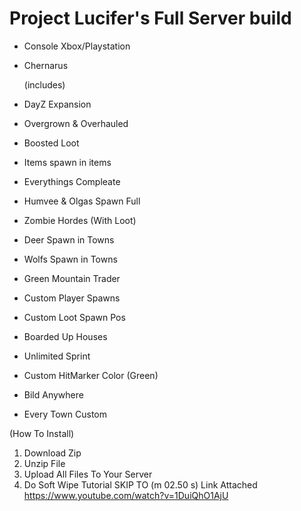 # Project Lucifer's Full Server build

- Console Xbox/Playstation
- Chernarus

 
  (includes)
- DayZ Expansion
- Overgrown & Overhauled 
- Boosted Loot
- Items spawn in items
- Everythings Compleate
- Humvee & Olgas Spawn Full
- Zombie Hordes (With Loot)
- Deer Spawn in Towns
- Wolfs Spawn in Towns
- Green Mountain Trader
- Custom Player Spawns
- Custom Loot Spawn Pos
- Boarded Up Houses
- Unlimited Sprint
- Custom HitMarker Color (Green)
- Bild Anywhere
- Every Town Custom


(How To Install)
1. Download Zip
2. Unzip File
3. Upload All Files To Your Server
4. Do Soft Wipe Tutorial SKIP TO (m 02.50 s) Link Attached https://www.youtube.com/watch?v=1DuiQhO1AjU

